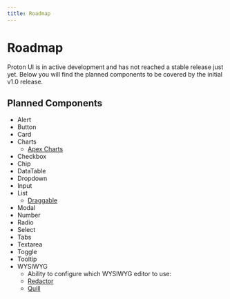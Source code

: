 ```yaml
---
title: Roadmap
---
```


# Roadmap
Proton UI is in active development and has not reached a stable release just yet. Below you will find the planned components to be covered by the initial v1.0 release.

## Planned Components
- Alert
- Button
- Card
- Charts
    - [Apex Charts](https://apexcharts.com)
- Checkbox
- Chip
- DataTable
- Dropdown
- Input
- List
    - [Draggable](https://shopify.github.io/draggable/)
- Modal
- Number
- Radio
- Select
- Tabs
- Textarea
- Toggle
- Tooltip
- WYSIWYG
    - Ability to configure which WYSIWYG editor to use:
    - [Redactor](https://imperavi.com/redactor/)
    - [Quill](https://quilljs.com/)